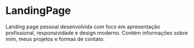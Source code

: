 # LandingPage
Landing page pessoal desenvolvida com foco em apresentação profissional, responsividade e design moderno. Contém informações sobre mim, meus projetos e formas de contato.
